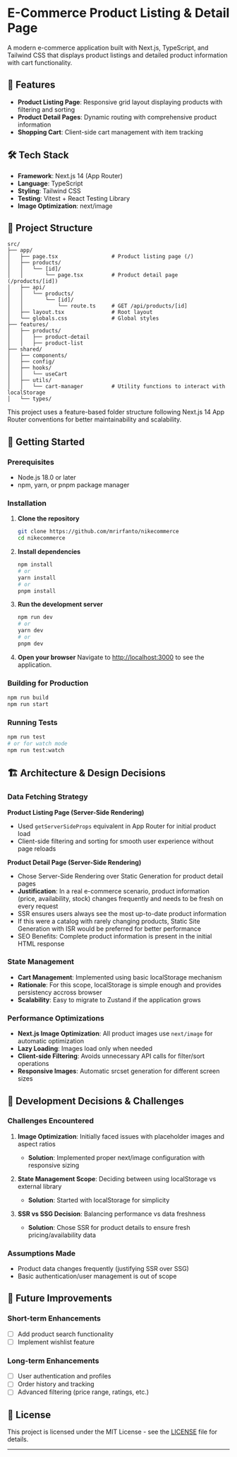 # E-Commerce Product Listing & Detail Page

A modern e-commerce application built with Next.js, TypeScript, and Tailwind CSS that displays product listings and detailed product information with cart functionality.

## 🚀 Features

- **Product Listing Page**: Responsive grid layout displaying products with filtering and sorting
- **Product Detail Pages**: Dynamic routing with comprehensive product information
- **Shopping Cart**: Client-side cart management with item tracking

## 🛠️ Tech Stack

- **Framework**: Next.js 14 (App Router)
- **Language**: TypeScript
- **Styling**: Tailwind CSS
- **Testing**: Vitest + React Testing Library
- **Image Optimization**: next/image

## 📁 Project Structure

```
src/
├── app/
│   ├── page.tsx                 # Product listing page (/)
│   ├── products/
│   │   └── [id]/
│   │       └── page.tsx         # Product detail page (/products/[id])
│   ├── api/
│   │   └── products/
│   │       └── [id]/
│   │           └── route.ts     # GET /api/products/[id]
│   ├── layout.tsx               # Root layout
│   └── globals.css              # Global styles
├── features/
│   ├── products/
│   │   ├── product-detail
│   │   ├── product-list
├── shared/
│   ├── components/
│   ├── config/
│   ├── hooks/
│   │   └── useCart
│   ├── utils/
│   │   └── cart-manager         # Utility functions to interact with localStorage
│   └── types/
```

This project uses a feature-based folder structure following Next.js 14 App Router conventions for better maintainability and scalability.

## 🚀 Getting Started

### Prerequisites

- Node.js 18.0 or later
- npm, yarn, or pnpm package manager

### Installation

1. **Clone the repository**

   ```bash
   git clone https://github.com/mrirfanto/nikecommerce
   cd nikecommerce
   ```

2. **Install dependencies**

   ```bash
   npm install
   # or
   yarn install
   # or
   pnpm install
   ```

3. **Run the development server**

   ```bash
   npm run dev
   # or
   yarn dev
   # or
   pnpm dev
   ```

4. **Open your browser**
   Navigate to [http://localhost:3000](http://localhost:3000) to see the application.

### Building for Production

```bash
npm run build
npm run start
```

### Running Tests

```bash
npm run test
# or for watch mode
npm run test:watch
```

## 🏗️ Architecture & Design Decisions

### Data Fetching Strategy

**Product Listing Page (Server-Side Rendering)**

- Used `getServerSideProps` equivalent in App Router for initial product load
- Client-side filtering and sorting for smooth user experience without page reloads

**Product Detail Page (Server-Side Rendering)**

- Chose Server-Side Rendering over Static Generation for product detail pages
- **Justification**: In a real e-commerce scenario, product information (price, availability, stock) changes frequently and needs to be fresh on every request
- SSR ensures users always see the most up-to-date product information
- If this were a catalog with rarely changing products, Static Site Generation with ISR would be preferred for better performance
- SEO Benefits: Complete product information is present in the initial HTML response

### State Management

- **Cart Management**: Implemented using basic localStorage mechanism
- **Rationale**: For this scope, localStorage is simple enough and provides persistency accross browser
- **Scalability**: Easy to migrate to Zustand if the application grows

### Performance Optimizations

- **Next.js Image Optimization**: All product images use `next/image` for automatic optimization
- **Lazy Loading**: Images load only when needed
- **Client-side Filtering**: Avoids unnecessary API calls for filter/sort operations
- **Responsive Images**: Automatic srcset generation for different screen sizes

## 🔧 Development Decisions & Challenges

### Challenges Encountered

1. **Image Optimization**: Initially faced issues with placeholder images and aspect ratios
   - **Solution**: Implemented proper next/image configuration with responsive sizing

2. **State Management Scope**: Deciding between using localStorage vs external library
   - **Solution**: Started with localStorage for simplicity

3. **SSR vs SSG Decision**: Balancing performance vs data freshness
   - **Solution**: Chose SSR for product details to ensure fresh pricing/availability data

### Assumptions Made

- Product data changes frequently (justifying SSR over SSG)
- Basic authentication/user management is out of scope

## 🚀 Future Improvements

### Short-term Enhancements

- [ ] Add product search functionality
- [ ] Implement wishlist feature

### Long-term Enhancements

- [ ] User authentication and profiles
- [ ] Order history and tracking
- [ ] Advanced filtering (price range, ratings, etc.)

## 📄 License

This project is licensed under the MIT License - see the [LICENSE](LICENSE) file for details.

---
